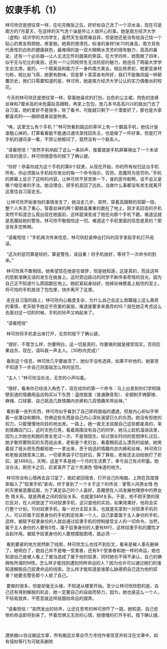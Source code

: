 # 奴隶手机（1）

林可欣还是想往常一样，在吃完晚饭之后，好好给自己洗了一个凉水澡，现在可是南方的7月夏天，在这样的天气洗个澡是件让人很开心的事。她是南方经济大学（虚构）经济学的大四学生，虽然天生丽质难自弃，但是她还是没有给自己找一个贴心的男友照顾她，疼爱她。她真的很漂亮，标准的身材1米70的身高，南方具有代表性的白色的健康肤色，最难得的是一双大眼睛水灵灵的很有魅力，高高的鼻梁，还有一个必杀器—让人无法忘怀的甜美的笑容。在大学四年，她惹眼了四年，似乎无与伦比的美丽，还有一个让同校师生无法抗拒的魅力，她连任了两届大学学生会主席。是的，一个既美丽和能力于一身的南方美女。相比杨贵妃，她更显身材匀称，相比赵飞燕，她更有韵味，但是萝卜青菜各有所好，我们不能像凤姐一样颠覆历史，我们只需要知道的是，林可欣，她是南方经济大学公认的实力偶像派的校花。 

 今天的林可欣还是想往常一样，穿着她喜欢的打扮，白色的公主裙，肉色的连裤丝袜和7厘米高的米色露趾高跟鞋，再拿上包包，放几本书高高兴兴的就出门去了自习室。她的爱好不是很多，除了看书，可能就只剩下一个潜爱好了，那也是大家都喜欢的——捆绑或者说是拘束。

 “咦，这里怎么有个手机？”林可欣看到路边的草坪上有一个翻盖手机，她估计是谁粗心掉的，打算看看能不能通过通讯录找回失主，也是做了一件好事。但是打开手机的通讯录一看，不禁让她郁闷了，竟然没有一个联系人。

 “请看短信！”突然手机响起了这么一条铃声，接着就是手机屏幕弹出了一个未读彩信的提示，林可欣随意性的按下了确认键。

 “你好！恭喜你成为这个手机的第8个奴隶，从现在开始，你的所有权归这台手机所有，你必须服从手机给你发出的每一个命令指示，否则，恶魔将为惩罚你。”手机的屏幕上显示了这样的内容，让林可欣不禁苦笑一下，谁的恶作剧啊，该不会又是哪个暗恋者的手法。她没理会，把手机丢回了远处，当做什么事都没有发生就离开这里往自习室走去。

 让林可欣开始害怕的事情发生了，她没走几步，突然，穿着高跟鞋的双脚一扭，整个人失去了重心，穿着丝袜的两个脚膝盖重重的跪在了地上，刚才丢回去的手机突然不知道怎么竟出现在她面前，这样就演变成了她在向那个手机下跪，难道这就是恶魔给她的警告。林可欣不敢相信这一切，难道这个手机里面的信息是真的？那该有多恐怖啊。

 “请看短信！”手机再次传来信息，林可欣赶紧伸出打抖的双手拿起手机打开阅读。

 “这次的惩罚算是轻的，算是警告，请自重！将手机放好，等待下一次命令的到来。”

 林可欣真不敢相信，她希望现在她是在做梦，但是她知道，这是真的，而且这样的悲剧准确无误的发生在她身上。这时旁边路过的同学不断传来奇怪的目光，因为自己正不知道什么原因跪在地上。她赶紧起身站好，拍掉丝袜膝盖上粘住的泥土，将可怕的手机放进了包包里，快步离开了这里。

 走在自习室的路上，林可欣内心极度复杂，为什么自己会这么倒霉碰上这么离奇的事情，老天赋予她近乎完美的美丽，难道是要拿来愚弄的吗？就在她正考虑这么去面对这一切的时候，手机的铃声又响起来了。

 “请看短信”

 林可欣将手机拿出来打开，无奈的按下了确认键。

 “很好，不管怎么样，你要明白，这一切是真的，你要做的就是接受现实，否则后果自负，现在，请叫我一声主人。（30秒内完成）”

 看到这个信息，林可欣几乎要崩溃了，她似乎没有选择，如果不听他的，她甚至不知道下一步自己将面临怎么样的惩罚。

 “主人！”林可欣没办法，无奈的小声叫着。

 “很好，看来你已经进入角色了，现在给你的第一个命令：马上出发到你们学校隔壁街道的情趣用品店购买以下东西：遥控跳蛋（普通静音型）、全钢制手铐脚镣、麻绳、口球塞、自己挑选几款情趣内衣裤和几双情趣吊带丝袜。”

 看到着一些列东西，林可欣似乎看到了自己即将面临的遭遇，但是内心却似乎带着一丝激动和期待，仿佛这些东西是自己内心深处渴望已久的东西。她没有拒绝的权力，只能慢慢地向目的地出发。一路上，她一直无法说服自己这些都是真的，来到情趣店门口，这时天色已黑，看着周围没有自己的同学，她马上趁机溜进店里，因为上次她也和她的舍友老过一次，不是很陌生。经过很长时间的思想挣扎过后，她才敢将要购买的东西说出来，老板是个老妇女，看着眼前这么漂亮的姑娘，她笑着摇了摇头把东西都给她一一拿出来，至于挑选的情趣内衣内裤和丝袜，林可欣只和老板说随意来三款。一切拿黑袋子打包好后，算了算账，老板还主动给她打了折扣，是1498元，天啊，这差不多是她一个月的生活费了，幸亏自己有点积蓄。她没办法，刷完卡之后，赶紧离开了这个充满色 情味道的地方。

 林可欣没有心情再去自习室了，她赶紧回宿舍，打开自己的电脑，上网在百度搜索输入了“奴隶手机”查询，终于查到了一个关于这个的传说：掌管人间男女情 色的天使被恶魔征服，为了满足自己的个人喜好，恶魔想在人间发展他理想中的男女色 情关系，就是两者之间的奴役关系，也就是S&M关系。于是，他不顾天使的阻拦反对，在人间放送了10对奴隶手机，这只是他的实验，如果效果好，他将会实行整个计划。10对奴隶手机，每一对分主奴关系，也就是先拿到一对奴隶手机的人，可以将属于奴隶身份的手机制定给某一个人，自己拿着属于主人身份的手机，这样，被赋予奴隶身份的人就会通过奴隶手机的控制接受主人的一切命令。当然，属于主人身份的人要有S性，属于奴隶身份的人要有M行，这样奴隶手机的魔性才会起作用。被赋予奴隶身份的人要想摆脱困境，就必须······

 看到要紧的地方居然断了线索，林可欣怎么也找不到后文，看来是被人事先删掉了。她明白了，她自己并不是唯一受害者，还有9个受害者和她一样的命运，她也知道自己是被人看上了被当选成了属于他的奴隶，同时她也不得不承认，自己的确拥有所谓的M性。怎么样才能找到遭到同样命运的人？因为也许可以通过她们的谁知道解脱自己奴隶命运的线索。怎么样才能知道是谁那么缺德把自己选为他的奴隶？她要去警告那个人放了自己。

 要做的很多，但是却毫无头绪，不知道从哪里开始。至少让林可欣欣慰的是，自己还有得到解脱的机会，她一定要自己的自由而努力，因为，她也是这么一个人，不轻易放弃，不愿意就这样屈服给命运的摆弄。

 “请看短信！”突然发出的铃声，让还在思考的林可欣吓了一跳，她知道，自己悲惨的命运即将到来了。怀着恐惧又无奈的心情，她慢慢的打开手机，按下确认键。

  

遵依据cc协议搬运文章，所有搬运文章会尽力寻找作者信息并标注在文章中，如有侵权等行为可联系删除